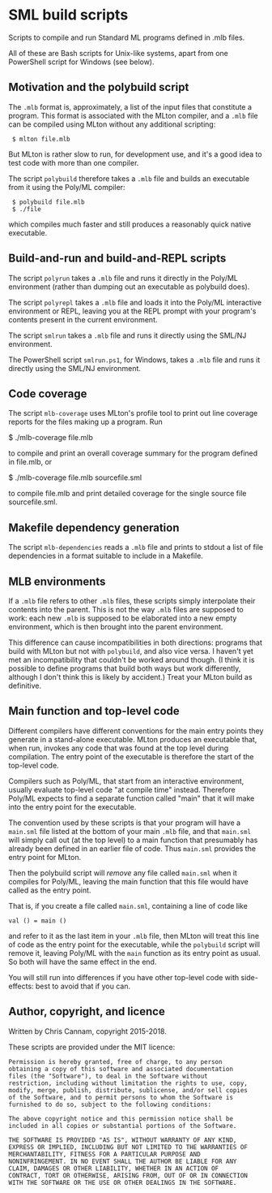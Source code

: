 
SML build scripts
==================

Scripts to compile and run Standard ML programs defined in .mlb files.

All of these are Bash scripts for Unix-like systems, apart from one
PowerShell script for Windows (see below).


Motivation and the polybuild script
-----------------------------------

The `.mlb` format is, approximately, a list of the input files that
constitute a program. This format is associated with the MLton
compiler, and a `.mlb` file can be compiled using MLton without any
additional scripting:

```
 $ mlton file.mlb
```

But MLton is rather slow to run, for development use, and it's a good
idea to test code with more than one compiler.

The script `polybuild` therefore takes a `.mlb` file and builds an
executable from it using the Poly/ML compiler:

```
 $ polybuild file.mlb
 $ ./file
```

which compiles much faster and still produces a reasonably quick
native executable.


Build-and-run and build-and-REPL scripts
----------------------------------------

The script `polyrun` takes a `.mlb` file and runs it directly in the
Poly/ML environment (rather than dumping out an executable as
polybuild does).

The script `polyrepl` takes a `.mlb` file and loads it into the
Poly/ML interactive environment or REPL, leaving you at the REPL
prompt with your program's contents present in the current
environment.

The script `smlrun` takes a `.mlb` file and runs it directly using the
SML/NJ environment.

The PowerShell script `smlrun.ps1`, for Windows, takes a `.mlb` file
and runs it directly using the SML/NJ environment.


Code coverage
-------------

The script `mlb-coverage` uses MLton's profile tool to print out line
coverage reports for the files making up a program. Run

 $ ./mlb-coverage file.mlb

to compile and print an overall coverage summary for the program
defined in file.mlb, or

 $ ./mlb-coverage file.mlb sourcefile.sml

to compile file.mlb and print detailed coverage for the single source
file sourcefile.sml.


Makefile dependency generation
------------------------------

The script `mlb-dependencies` reads a `.mlb` file and prints to stdout
a list of file dependencies in a format suitable to include in a
Makefile.


MLB environments
----------------

If a `.mlb` file refers to other `.mlb` files, these scripts simply
interpolate their contents into the parent. This is not the way `.mlb`
files are supposed to work: each new `.mlb` is supposed to be
elaborated into a new empty environment, which is then brought into
the parent environment.

This difference can cause incompatibilities in both directions:
programs that build with MLton but not with `polybuild`, and also vice
versa. I haven't yet met an incompatibility that couldn't be worked
around though. (I think it is possible to define programs that build
both ways but work differently, although I don't think this is likely
by accident.) Treat your MLton build as definitive.


Main function and top-level code
--------------------------------

Different compilers have different conventions for the main entry
points they generate in a stand-alone executable. MLton produces an
executable that, when run, invokes any code that was found at the top
level during compilation. The entry point of the executable is
therefore the start of the top-level code.

Compilers such as Poly/ML, that start from an interactive environment,
usually evaluate top-level code "at compile time" instead. Therefore
Poly/ML expects to find a separate function called "main" that it will
make into the entry point for the executable.

The convention used by these scripts is that your program will have a
`main.sml` file listed at the bottom of your main `.mlb` file, and
that `main.sml` will simply call out (at the top level) to a main
function that presumably has already been defined in an earlier file
of code. Thus `main.sml` provides the entry point for MLton.

Then the polybuild script will *remove* any file called `main.sml`
when it compiles for Poly/ML, leaving the main function that this file
would have called as the entry point.

That is, if you create a file called `main.sml`, containing a line of
code like

```
val () = main ()
```

and refer to it as the last item in your `.mlb` file, then MLton will
treat this line of code as the entry point for the executable, while
the `polybuild` script will remove it, leaving Poly/ML with the `main`
function as its entry point as usual. So both will have the same
effect in the end.

You will still run into differences if you have other top-level code
with side-effects: best to avoid that if you can.


Author, copyright, and licence
------------------------------

Written by Chris Cannam, copyright 2015-2018.

These scripts are provided under the MIT licence:

    Permission is hereby granted, free of charge, to any person
    obtaining a copy of this software and associated documentation
    files (the "Software"), to deal in the Software without
    restriction, including without limitation the rights to use, copy,
    modify, merge, publish, distribute, sublicense, and/or sell copies
    of the Software, and to permit persons to whom the Software is
    furnished to do so, subject to the following conditions:

    The above copyright notice and this permission notice shall be
    included in all copies or substantial portions of the Software.

    THE SOFTWARE IS PROVIDED "AS IS", WITHOUT WARRANTY OF ANY KIND,
    EXPRESS OR IMPLIED, INCLUDING BUT NOT LIMITED TO THE WARRANTIES OF
    MERCHANTABILITY, FITNESS FOR A PARTICULAR PURPOSE AND
    NONINFRINGEMENT. IN NO EVENT SHALL THE AUTHOR BE LIABLE FOR ANY
    CLAIM, DAMAGES OR OTHER LIABILITY, WHETHER IN AN ACTION OF
    CONTRACT, TORT OR OTHERWISE, ARISING FROM, OUT OF OR IN CONNECTION
    WITH THE SOFTWARE OR THE USE OR OTHER DEALINGS IN THE SOFTWARE.


